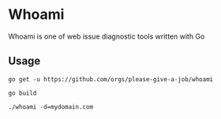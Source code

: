 # Whoami

Whoami is one of web issue diagnostic tools written with  Go

## Usage

`go get -u https://github.com/orgs/please-give-a-job/whoami`

`go build `

`./whoami -d=mydomain.com`

